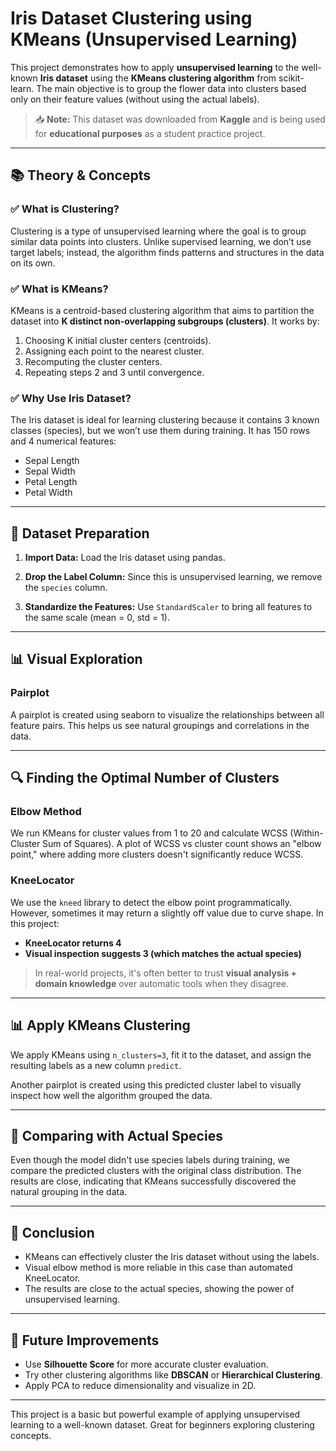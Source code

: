 # Iris Dataset Clustering using KMeans (Unsupervised Learning)

This project demonstrates how to apply **unsupervised learning** to the well-known **Iris dataset** using the **KMeans clustering algorithm** from scikit-learn. The main objective is to group the flower data into clusters based only on their feature values (without using the actual labels).

> 📥 **Note:** This dataset was downloaded from **Kaggle** and is being used for **educational purposes** as a student practice project.

---

## 📚 Theory & Concepts

### ✅ What is Clustering?
Clustering is a type of unsupervised learning where the goal is to group similar data points into clusters. Unlike supervised learning, we don’t use target labels; instead, the algorithm finds patterns and structures in the data on its own.

### ✅ What is KMeans?
KMeans is a centroid-based clustering algorithm that aims to partition the dataset into **K distinct non-overlapping subgroups (clusters)**. It works by:

1. Choosing K initial cluster centers (centroids).
2. Assigning each point to the nearest cluster.
3. Recomputing the cluster centers.
4. Repeating steps 2 and 3 until convergence.

### ✅ Why Use Iris Dataset?
The Iris dataset is ideal for learning clustering because it contains 3 known classes (species), but we won’t use them during training. It has 150 rows and 4 numerical features:
- Sepal Length
- Sepal Width
- Petal Length
- Petal Width

---

## 📂 Dataset Preparation

1. **Import Data:**
   Load the Iris dataset using pandas.

2. **Drop the Label Column:**
   Since this is unsupervised learning, we remove the `species` column.

3. **Standardize the Features:**
   Use `StandardScaler` to bring all features to the same scale (mean = 0, std = 1).

---

## 📊 Visual Exploration

### Pairplot
A pairplot is created using seaborn to visualize the relationships between all feature pairs. This helps us see natural groupings and correlations in the data.

---

## 🔍 Finding the Optimal Number of Clusters

### Elbow Method
We run KMeans for cluster values from 1 to 20 and calculate WCSS (Within-Cluster Sum of Squares). A plot of WCSS vs cluster count shows an "elbow point," where adding more clusters doesn't significantly reduce WCSS.

### KneeLocator
We use the `kneed` library to detect the elbow point programmatically. However, sometimes it may return a slightly off value due to curve shape. In this project:
- **KneeLocator returns 4**
- **Visual inspection suggests 3 (which matches the actual species)**

> In real-world projects, it's often better to trust **visual analysis + domain knowledge** over automatic tools when they disagree.

---

## 📊 Apply KMeans Clustering

We apply KMeans using `n_clusters=3`, fit it to the dataset, and assign the resulting labels as a new column `predict`.

Another pairplot is created using this predicted cluster label to visually inspect how well the algorithm grouped the data.

---

## 🤝 Comparing with Actual Species

Even though the model didn't use species labels during training, we compare the predicted clusters with the original class distribution. The results are close, indicating that KMeans successfully discovered the natural grouping in the data.

---

## 🔹 Conclusion

- KMeans can effectively cluster the Iris dataset without using the labels.
- Visual elbow method is more reliable in this case than automated KneeLocator.
- The results are close to the actual species, showing the power of unsupervised learning.

---

## 📅 Future Improvements

- Use **Silhouette Score** for more accurate cluster evaluation.
- Try other clustering algorithms like **DBSCAN** or **Hierarchical Clustering**.
- Apply PCA to reduce dimensionality and visualize in 2D.

---

This project is a basic but powerful example of applying unsupervised learning to a well-known dataset. Great for beginners exploring clustering concepts.

